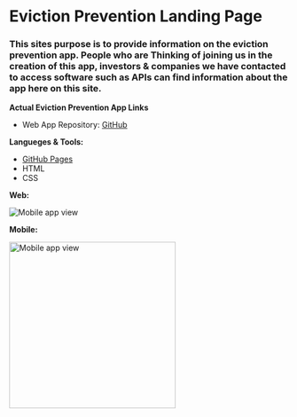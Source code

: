 # Eviction Prevention Landing Page 

### This sites purpose is to provide information on the eviction prevention app. People who are Thinking of joining us in the creation of this app, investors & companies we have contacted to access software such as APIs can find information about the app here on this site.

**Actual Eviction Prevention App Links**
- Web App Repository: [GitHub](https://github.com/LWRGitHub/eviction_prevention)

**Langueges & Tools:**
- [GitHub Pages](https://lwrgithub.github.io/eviction-prevention-landing-page-/)
- HTML
- CSS


**Web:**

<img alt="Mobile app view" src="https://github.com/lwrgithub/eviction-prevention-landing-page-/blob/master/img/eviction-prevention-website-view.png" />


**Mobile:**

<img alt="Mobile app view" src="https://github.com/lwrgithub/eviction-prevention-landing-page-/blob/master/img/eviction-prevention-mobile-app-view.png" width="300px"/>